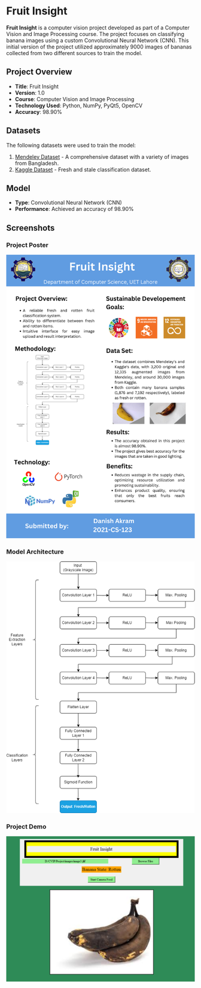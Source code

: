 # Fruit Insight

**Fruit Insight** is a computer vision project developed as part of a Computer Vision and Image Processing course. The project focuses on classifying banana images using a custom Convolutional Neural Network (CNN). This initial version of the project utilized approximately 9000 images of bananas collected from two different sources to train the model.

## Project Overview

- **Title**: Fruit Insight
- **Version**: 1.0
- **Course**: Computer Vision and Image Processing
- **Technology Used**: Python, NumPy, PyQt5, OpenCV
- **Accuracy**: 98.90%

## Datasets

The following datasets were used to train the model:

1. [Mendeley Dataset](https://data.mendeley.com/datasets/bdd69gyhv8/1) - A comprehensive dataset with a variety of images from Bangladesh.
2. [Kaggle Dataset](https://www.kaggle.com/datasets/swoyam2609/fresh-and-stale-classification) - Fresh and stale classification dataset.

## Model

- **Type**: Convolutional Neural Network (CNN)
- **Performance**: Achieved an accuracy of 98.90%

## Screenshots

### Project Poster
![Project Poster](images/poster.png)

### Model Architecture
![Model Architecture](images/architecture.png)

### Project Demo
![Project Demo](images/project_demo.PNG)
